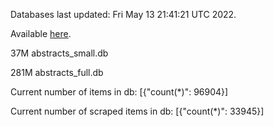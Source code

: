 Databases last updated: Fri May 13 21:41:21 UTC 2022. 

Available [here](https://github.com/cbeauhilton/ash-db/releases).


37M	abstracts_small.db

281M	abstracts_full.db

Current number of items in db:
[{"count(*)": 96904}]

Current number of scraped items in db:
[{"count(*)": 33945}]
